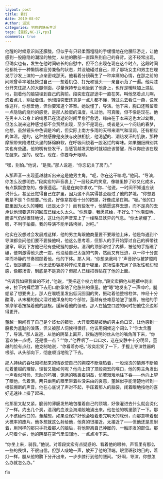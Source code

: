 ```yaml
---
layout: post
title: 着灯
date: 2019-08-07
Author: 派派
categories: 狗狗的快乐生活
tags: [董段,NC-17,rps]
comments: true
---
```



他醒的时候意识尚还朦胧，但似乎有只轻柔而粗糙的手缓慢地在他腰际游走，让他感到一股隐隐的潮湿的触觉，从他的胯部一直蹿热到自己的脊背。这不经常出现，但确实也有，发生在他时间较长的自慰中，但不会出现在现在这个时点。这段时间他都处于一种懒惰和疲劳兼备的状态，并没触碰过自己，除了那场女主和男主在理发厅沙发上演的一点亲密戏那天。他看着分镜萌生了一种痒痛的心情，在那之前的间隙曾草率地抚摸过自己——想着机位、打光和镜头——亲自示范了一遍。他两膝分开夹住那人的大腿侧面，尽量保持专业地坐到了他身上，也许是暧昧加上混乱地，抱着他的脑袋埋到自己的胸前。段奕宏在那途中一直在笑，叫他悠着点儿啊，悠着点儿，别扯着蛋。他想段奕宏还真是一点儿都不懂，转过头去看江一燕，说就像这样，你想爱他，但你要知道个答案。她说懂了，导演。他下来，胸口还残留着一点隐隐的烧灼的感觉，是那人脸蛋的温度，扎过他，可真暖，但不像是现在。他在男主人公身上的绮思已在流逝的时间里愈行愈远，缘由在于本来这也太过幼稚，但怎么说来这种感觉都不会贸然出现，至少不是现在。或者是又一个闷热的春梦，他想，虽然镜头中色调是冷的，但实际上南方多雨的天带来潮气和湿润，还有相应的体温。是的，这种触感像是皮肤与皮肤相接，他渴望的、潮热发汗的肌肤，那种摩擦带来陷进枕头里的酥绵麻软，在呼吸间绕着一股沤烂的霉味。如果细细辨别其实也有些甜。他的嘴有些发干，当感官越发灵敏时就越应该警醒，所以你应该在现在醒来。是的，现在。现在，你要睁开眼睛。

“嘿，别怕。”他说，“是我。”那人说道，“你忘记关了房门。”

从那声音一出现董越就听出来这是他男主角。“呃，你在这干嘛呢。”他问。“导演，你怎么没想明白，”段奕宏的声音裹上了一层轻柔的笑意，像糖里掺了砂又化成水，有点飘飘悠悠的，像很遥远。“我是在向你求欢。”“你…”他说，一时间不知道应该说什么，甚至还觉得自己在梦里，因为这不真实得甚至超过了他的梦境。“你想要我是不是？你想要。”他说，好像拿捏着十分的把握，好像成足在胸。“呃。”他的口腔里因为太久的睡眠（还是太少？）而有些发干，他情愿这样去想，而不是真的去承认他想要这样的回应已经太久太久。“你想要，我愿意给，不好么？”他潮湿地、而语气仍然很轻地说，这让他的声音笼上了一缕略显妖异的气息。“你太紧绷了…嗯，不利于拍摄。我的导演不能半路垮掉，对吧。”

他实在没想过会发展成这样，他的男主角跟他商量要不要跟他上床，他是每遇到个导演都会问他们要不要操他吗，他这么思考着，但那人的手开始穿过自己的裤带往里窜，窜到下方他已经有些硬挺的部分。湿润的顶部渗过了内裤，被他的手指碾了碾，便刺激得他头皮一震。他没给自己太强的气势，然而又有压迫，以一种十分直率而冷静的节奏照顾着他，他的下体。那人问，“你想亲我吗？”声音好似被梦魇附住，很是朦胧——他无法形容那种悸动来自于哪里，这场性事充满了偶发性和幻想感，像那场雪，到底是不是真的？但那人已经把唇贴在了他的上面。

“告诉我如果我做的不对，”他说，“我把这个权力给你。”段奕宏把他从睡裤中剥出来，拉下内裤后滑下去用口腔承纳了他胀热的重量。他“嗯”地发出了一声呻吟，腿绷紧了想要夹上，那人在喉咙里发出低沉囫囵的笑，振动着他整根柱体。神经十分酸滑，从末梢的指尖溜过他浑身的每个部位，董越有些难忍地皱了皱眉，被他的手掌摩挲着按揉着他的腿根，缓解着他的僵硬，那人在抽空口腔的同时把他往旁边掰得更开。

董越一瞬间有了自己是个妓女的错觉，大开着双腿被他的男主角口交，让他感到一股极为羞耻的浪荡，但又被那人伺候得很好。他该用伺候这个词么？“你太含蓄了，导演。”那人说道，从他的阴茎上离开，软黏透明的丝从他的嘴角落下来，“你喜欢快一点呢，还是慢一点？”“你，”他吞咽了一口口水，这在安静中十分明显，董越的脸有点红，他克制地说，“你看着办吧。”段奕宏笑了一下，手握上导演性器的根部，从头部向下，彻底顺当地吮了下去。

那人持续的吞吐囤积起来的情欲使自己的胸腔不断烧热着，一股滚烫的情潮不断颠动着董越的理智。理智又能如何呢？他向上顶了顶段奕宏的喉口，他的男主角发出一声看似可怜、无助的呜咽，饱满的嘴裹着阴茎，仿若艰难地往下吞——他向上望了眼他，含着泪，两只幽黑的眼里带着些没来由的哀怨，董越似乎能清楚地听到一根弦绷断的声音。他在心底说了声对不起，手压着那人的脑袋，闭着眼地按他的喜好迅速往上操了起来。

他那里又黏又紧，脆弱的薄膜发热地包覆着自己的顶端，好像灌进去什么就会烫化了一样。灼出几个洞，温润的血液会海潮般地涌出来。他在他的嘴里颤了一下。那人不该给他口的，董越想，如果没保护好他会哑着走完明天的戏份，而那意味着很大概率的废片。他多想就这么射给他，他真的很接近，太接近了——但他还是忍耐着，用同样的那只手托着那人的脑后，将他带离自己肿胀的、一触即发的部位。那人叼着个尖，他的阴茎在空气里湿润地、一点点冷下来。

“你坐上来，骑我。”他说。对着段奕宏有点疑惑的、看着他的眼神。声音里有那么一些的畏惧，不很自信。但那人啵地一声，放开了他的顶端。眼里斑驳灼目的，着灯一样，腿从他的胯下分开出来，一步步膝行到他的腰间。“好啊，导演。你想怎么办就怎么办。”



fin
